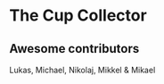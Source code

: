 The Cup Collector
=================
Awesome contributors
--------------------
Lukas, Michael, Nikolaj, Mikkel & Mikael